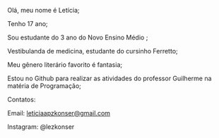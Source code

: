 Olá, meu nome é Letícia;

Tenho 17 ano;

Sou estudante do 3 ano do Novo Ensino Médio ;

Vestibulanda de medicina, estudante do cursinho Ferretto;

Meu gênero literário favorito é fantasia;

Estou no Github para realizar as atividades do professor Guilherme na matéria de Programação;

Contatos:

Email: leticiaapzkonser@gmail.com

Instagram: @lezkonser


